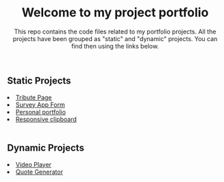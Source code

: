 <h1 align="center"> Welcome to my project portfolio </h1>
<p align="center"> This repo contains the code files related to my portfolio projects. All the projects have been grouped as "static" and "dynamic" projects. You can find then using the links below.</p>
<br>
<h2> Static Projects </h2>
<li><a id="tribute_page" href="https://github.com/rohit-p-kumar/my_projects/tree/main/static_projects/tribute_page" target="-blank"> Tribute Page </a></li>
<li><a id="survey_app_form" href="https://github.com/rohit-p-kumar/my_projects/tree/main/static_projects/survey_form" target="-blank"> Survey App Form </a></li>
<li><a id="survey_app_form" href="https://github.com/rohit-p-kumar/my_projects/tree/main/static_projects/personal_portfolio" target="-blank"> Personal portfolio </a></li>
<li><a id="survey_app_form" href="https://github.com/rohit-p-kumar/my_projects/tree/main/static_projects/responsive_clipboard_landingpage" target="-blank"> Responsive clipboard </a></li>



<br>
<h2> Dynamic Projects </h2>
<li><a id="video_player" href="https://github.com/rohit-p-kumar/my_projects/tree/main/dynamic_projects/video_player" target="-blank"> Video Player </a></li>
<li><a id="quoteGenerator" href="https://github.com/rohit-p-kumar/my_projects/tree/main/dynamic_projects/quoteGenerator" target="-blank"> Quote Generator </a></li>
